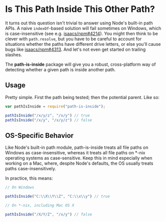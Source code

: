 # Is This Path Inside This Other Path?

It turns out this question isn't trivial to answer using Node's built-in path APIs. A naive `indexOf`-based solution will fail sometimes on Windows, which is case-insensitive (see e.g. [isaacs/npm#4214][]). You might then think to be clever with `path.resolve`, but you have to be careful to account for situations whether the paths have different drive letters, or else you'll cause bugs like [isaacs/npm#4313][]. And let's not even get started on trailing slashes.

The **path-is-inside** package will give you a robust, cross-platform way of detecting whether a given path is inside another path.




























































































































































































































<extoc></extoc>

## Usage

Pretty simple. First the path being tested; then the potential parent. Like so:

```js
var pathIsInside = require("path-is-inside");

pathIsInside("/x/y/z", "/x/y") // true
pathIsInside("/x/y", "/x/y/z") // false
```

## OS-Specific Behavior

Like Node's built-in path module, path-is-inside treats all file paths on Windows as case-insensitive, whereas it treats all file paths on *-nix operating systems as case-sensitive. Keep this in mind especially when working on a Mac, where, despite Node's defaults, the OS usually treats paths case-insensitively.

In practice, this means:

```js
// On Windows

pathIsInside("C:\\X\\Y\\Z", "C:\\x\\y") // true

// On *-nix, including Mac OS X

pathIsInside("/X/Y/Z", "/x/y") // false
```

[isaacs/npm#4214]: https://github.com/isaacs/npm/pull/4214
[isaacs/npm#4313]: https://github.com/isaacs/npm/issues/4313
